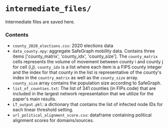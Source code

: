 # `intermediate_files/`

Intermediate files are saved here.

### Contents
- `county_2020_elections.csv`: 2020 elections data
- `data_county.npy`: aggregate SafeGraph mobility data. Contains three items ['county_matrix', 'county_idx', 'county_size']. The `county_matrix` cells represents the volume of movement between county i and county j for cell (i,j). `county_idx` is a list where each item is a FIPS county integer and the index for that county in the list is representative of the county's index in the `country_matrix` as well as the `county_size` array. `county_size` array contains the population size according to SafeGraph.
- `list_of_counties.txt`: The list of 341 counties (in FIPs code) that are included in the largest network representation that we utilize for the paper's main results.
- `LT_output.pkl`: a dictionary that contains the list of infected node IDs for each linear threshold setting.
- `url_political_alignment_score.csv`: dataframe containing political alignment scores for domains/sources.
